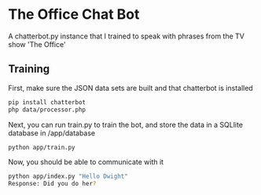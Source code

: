 # The Office Chat Bot
A chatterbot.py instance that I trained to speak with phrases from the TV show 'The Office'

## Training
First, make sure the JSON data sets are built and that chatterbot is installed

```bash
pip install chatterbot
php data/processor.php
```

Next, you can run train.py to train the bot, and store the data in a SQLlite database in /app/database

```bash
python app/train.py
```

Now, you should be able to communicate with it
```bash
python app/index.py "Hello Dwight"
Response: Did you do her?
```